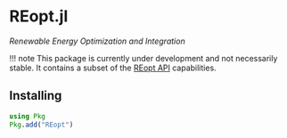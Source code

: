 # REopt.jl
*Renewable Energy Optimization and Integration*

!!! note
    This package is currently under development and not necessarily stable. It contains a subset of the [REopt API](https://github.com/NREL/REopt_API) capabilities.

## Installing
```julia
using Pkg
Pkg.add("REopt")
```